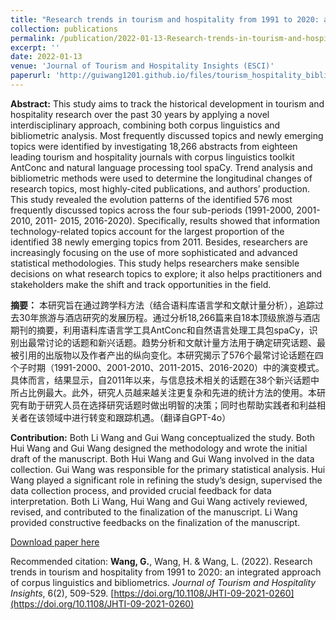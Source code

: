 ```yaml
---
title: "Research trends in tourism and hospitality from 1991 to 2020: an integrated approach of corpus linguistics and bibliometrics"
collection: publications
permalink: /publication/2022-01-13-Research-trends-in-tourism-and-hospitality-from-1991-to-2020
excerpt: ''
date: 2022-01-13
venue: 'Journal of Tourism and Hospitality Insights (ESCI)'
paperurl: 'http://guiwang1201.github.io/files/tourism_hospitality_bibliometrics_corpus.pdf'
---
```

**Abstract:** This study aims to track the historical development in tourism and hospitality research over the past 30 years by applying a novel interdisciplinary approach, combining both corpus linguistics and bibliometric analysis. Most frequently discussed topics and newly emerging topics were identified by investigating 18,266 abstracts from eighteen leading tourism and hospitality journals with corpus linguistics toolkit AntConc and natural language processing tool spaCy. Trend analysis and bibliometric methods were used to determine the longitudinal changes of research topics, most highly-cited publications, and authors’ production. This study revealed the evolution patterns of the identified 576 most frequently discussed topics across the four sub-periods (1991-2000, 2001-2010, 2011- 2015, 2016-2020). Specifically, results showed that information technology-related topics account for the largest proportion of the identified 38 newly emerging topics from 2011. Besides, researchers are increasingly focusing on the use of more sophisticated and advanced statistical methodologies. This study helps researchers make sensible decisions on what research topics to explore; it also helps practitioners and stakeholders make the shift and track opportunities in the field.

**摘要：** 本研究旨在通过跨学科方法（结合语料库语言学和文献计量分析），追踪过去30年旅游与酒店研究的发展历程。通过分析18,266篇来自18本顶级旅游与酒店期刊的摘要，利用语料库语言学工具AntConc和自然语言处理工具包spaCy，识别出最常讨论的话题和新兴话题。趋势分析和文献计量方法用于确定研究话题、最被引用的出版物以及作者产出的纵向变化。本研究揭示了576个最常讨论话题在四个子时期（1991-2000、2001-2010、2011-2015、2016-2020）中的演变模式。具体而言，结果显示，自2011年以来，与信息技术相关的话题在38个新兴话题中所占比例最大。此外，研究人员越来越关注更复杂和先进的统计方法的使用。本研究有助于研究人员在选择研究话题时做出明智的决策；同时也帮助实践者和利益相关者在该领域中进行转变和跟踪机遇。（翻译自GPT-4o）

**Contribution:** Both Li Wang and Gui Wang conceptualized the study. Both Hui Wang and Gui Wang designed the methodology and wrote the initial draft of the manuscript. Both Hui Wang and Gui Wang involved in the data collection. Gui Wang was responsible for the primary statistical analysis. Hui Wang played a significant role in refining the study’s design, supervised the data collection process, and provided crucial feedback for data interpretation. Both Li Wang, Hui Wang and Gui Wang actively reviewed, revised, and contributed to the finalization of the manuscript. Li Wang provided constructive feedbacks on the finalization of the manuscript.

[Download paper here](http://guiwang1201.github.io/files/tourism_hospitality_bibliometrics_corpus.pdf)

Recommended citation: <b>Wang, G.</b>, Wang, H. & Wang, L. (2022). Research trends in tourism and hospitality from 1991 to 2020: an integrated approach of corpus linguistics and bibliometrics. <i>Journal of Tourism and Hospitality Insights</i>, 6(2), 509-529. [https://doi.org/10.1108/JHTI-09-2021-0260](https://doi.org/10.1108/JHTI-09-2021-0260)
